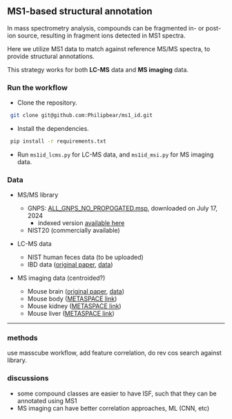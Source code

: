 ## MS1-based structural annotation

In mass spectrometry analysis, compounds can be fragmented in- or post-ion source, resulting in fragment ions detected in MS1 spectra.

Here we utilize MS1 data to match against reference MS/MS spectra, to provide structural annotations.

This strategy works for both **LC-MS** data and **MS imaging** data.

### Run the workflow
- Clone the repository.
```bash
 git clone git@github.com:Philipbear/ms1_id.git
```
- Install the dependencies.
```bash
 pip install -r requirements.txt
```
- Run `ms1id_lcms.py` for LC-MS data, and `ms1id_msi.py` for MS imaging data.


### Data
- MS/MS library
  - GNPS: [ALL_GNPS_NO_PROPOGATED.msp](https://external.gnps2.org/gnpslibrary), downloaded on July 17, 2024
    - indexed version [available here](https://github.com/Philipbear/ms1_id/releases/tag/v0.0.1)
  - NIST20 (commercially available)

- LC-MS data
  - NIST human feces data (to be uploaded)
  - IBD data ([original paper](https://www.nature.com/articles/s41586-019-1237-9), [data](https://www.metabolomicsworkbench.org/data/DRCCMetadata.php?Mode=Project&ProjectID=PR000639))

- MS imaging data (centroided?)
  - Mouse brain ([original paper](https://www.nature.com/articles/nmeth.4072), [data](https://www.ebi.ac.uk/metabolights/editor/MTBLS313))
  - Mouse body ([METASPACE link](https://metaspace2020.eu/dataset/2022-07-08_20h45m00s))
  - Mouse kidney ([METASPACE link](https://metaspace2020.eu/dataset/2019-03-28_18h03m06s))
  - Mouse liver ([METASPACE link](https://metaspace2020.eu/dataset/2017-02-23_09h51m18s))


-------------------------------------

### methods
use masscube workflow, add feature correlation, do rev cos search against library.

### discussions
- some compound classes are easier to have ISF, such that they can be annotated using MS1
- MS imaging can have better correlation approaches, ML (CNN, etc)




